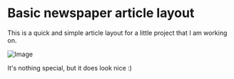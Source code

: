 
Basic newspaper article layout
================

This is a quick and simple article layout for a little project that I am working on.

![Image](../blob/master/screenshot.png?raw=true)

It's nothing special, but it does look nice :)
